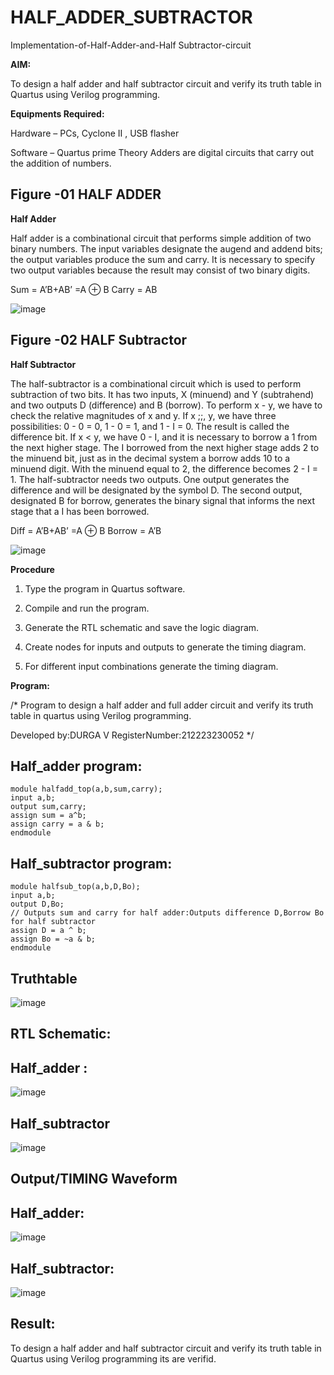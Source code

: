 # HALF_ADDER_SUBTRACTOR

Implementation-of-Half-Adder-and-Half Subtractor-circuit

**AIM:**

To design a half adder and half subtractor circuit and verify its truth table in Quartus using Verilog programming.

**Equipments Required:**

Hardware – PCs, Cyclone II , USB flasher 

Software – Quartus prime Theory Adders are digital circuits that carry out the addition of numbers.
## Figure -01 HALF ADDER
**Half Adder**

Half adder is a combinational circuit that performs simple addition of two binary numbers. The input variables designate the augend and addend bits; the output variables produce the sum and carry. It is necessary to specify two output variables because the result may consist of two binary digits.

Sum = A’B+AB’ =A ⊕ B Carry = AB

![image](https://github.com/naavaneetha/HALF_ADDER_SUBTRACTOR/assets/154305477/bd4a0b2c-cdbc-4184-ab08-81578f121e1f)

## Figure -02 HALF Subtractor

**Half Subtractor**

The half-subtractor is a combinational circuit which is used to perform subtraction of two bits. It has two inputs, X (minuend) and Y (subtrahend) and two outputs D (difference) and B (borrow). To perform x - y, we have to check the relative magnitudes of x and y. If x ;;, y, we have three possibilities: 0 - 0 = 0, 1 - 0 = 1, and 1 - I = 0. The result is called the difference bit. If x < y, we have 0 - I, and it is necessary to borrow a 1 from the next higher stage. The I borrowed from the next higher stage adds 2 to the minuend bit, just as in the decimal system a borrow adds 10 to a minuend digit. With the minuend equal to 2, the difference becomes 2 - I = 1. The half-subtractor needs two outputs. One output generates the difference and will be designated by the symbol D. The second output, designated B for borrow, generates the binary signal that informs the next stage that a I has been borrowed. 

Diff = A’B+AB’ =A ⊕ B
Borrow = A’B

 ![image](https://github.com/naavaneetha/HALF_ADDER_SUBTRACTOR/assets/154305477/d76b099c-513f-4e7c-843a-e2fd028a531a)

**Procedure**

1.	Type the program in Quartus software.

2.	Compile and run the program.

3.	Generate the RTL schematic and save the logic diagram.

4.	Create nodes for inputs and outputs to generate the timing diagram.

5.	For different input combinations generate the timing diagram.


**Program:**

/* Program to design a half adder and full adder circuit and verify its truth table in quartus using Verilog programming.

Developed by:DURGA V
RegisterNumber:212223230052
*/

## Half_adder program:
```
module halfadd_top(a,b,sum,carry);
input a,b; 
output sum,carry; 
assign sum = a^b; 
assign carry = a & b; 
endmodule
```
## Half_subtractor program:
```
module halfsub_top(a,b,D,Bo);
input a,b;
output D,Bo;
// Outputs sum and carry for half adder:Outputs difference D,Borrow Bo for half subtractor
assign D = a ^ b;
assign Bo = ~a & b;
endmodule
```
## Truthtable

![image](https://github.com/user-attachments/assets/7e197592-cbbb-4d94-99dc-9d736e5b9804)

## RTL Schematic:
## Half_adder :
![image](https://github.com/user-attachments/assets/9caeaa20-1d0e-4096-b71b-ce74818b652c)

## Half_subtractor
![image](https://github.com/user-attachments/assets/0036f0b5-f86c-4d17-ab4f-ba6d559e286f)

## Output/TIMING Waveform
## Half_adder:
![image](https://github.com/user-attachments/assets/dbd9006d-8a58-4a8d-a4ae-144cadad11c0)

## Half_subtractor:
![image](https://github.com/user-attachments/assets/a248353e-5a73-4d1a-9360-907dfcc99a96)

## Result:
To design a half adder and half subtractor circuit and verify its truth table in Quartus using Verilog programming its are verifid.
